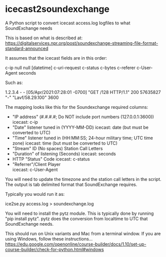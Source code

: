 # icecast2soundexchange
A Python script to convert icecast access.log logfiles to what SoundExchange needs

This is based on what is described at:
https://digitalservices.npr.org/post/soundexchange-streaming-file-format-standard-announced

It assumes that the icecast fields are in this order:

c-ip null null [datetime] c-uri-request c-status c-bytes c-referer c-User-Agent seconds

Such as:

1.2.3.4 - - [05/Apr/2021:07:28:01 -0700] "GET /128 HTTP/1.1" 200 57635827 "-" "Lavf/58.29.100" 3600

The mapping looks like this for the Soundexchange required columns:
* "IP address" (#.#.#.#; Do NOT include port numbers (127.0.0.1:3600))
  icecast: c-ip
* "Date" listener tuned in (YYYY-MM-DD)
  icecast: date (but must be converted to UTC)
* "Time" listener tuned in (HH:MM:SS; 24-hour military time; UTC time zone)
  icecast: time (but must be converted to UTC)
* "Stream" ID (No spaces)
  Station Call Letters
* "Duration" of listening (Seconds)
  icecast: seconds
* HTTP "Status" Code
  icecast: c-status
* "Referrer"/Client Player  
  icecast: c-User-Agent
  
You will need to update the timezone and the station call letters in the script.  The output is tab delimited format that SoundExchange requires.

Typically you would run it as:

ice2se.py access.log > soundexchange.log

You will need to install the pytz module.  This is typically done by running "pip install pytz".  pytz does the conversion from localtime to UTC that SoundExchange needs.

This should run on Unix variants and Mac from a terminal window.  If you are using Windows, follow these instructions... https://edu.google.com/openonline/course-builder/docs/1.10/set-up-course-builder/check-for-python.html#windows

